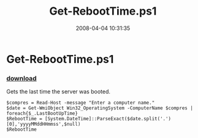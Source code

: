 ﻿---
pid:            166
poster:         BSonPosh
title:          Get-RebootTime.ps1
date:           2008-04-04 10:31:35
format:         posh
parent:         0
parent:         0

---

# Get-RebootTime.ps1

### [download](166.ps1)

Gets the last time the server was booted.

```posh
$compres = Read-Host -message "Enter a computer name."
$date = Get-WmiObject Win32_OperatingSystem -ComputerName $compres | foreach{$_.LastBootUpTime}
$RebootTime = [System.DateTime]::ParseExact($date.split('.')[0],'yyyyMMddHHmmss',$null) 
$RebootTime 
```
